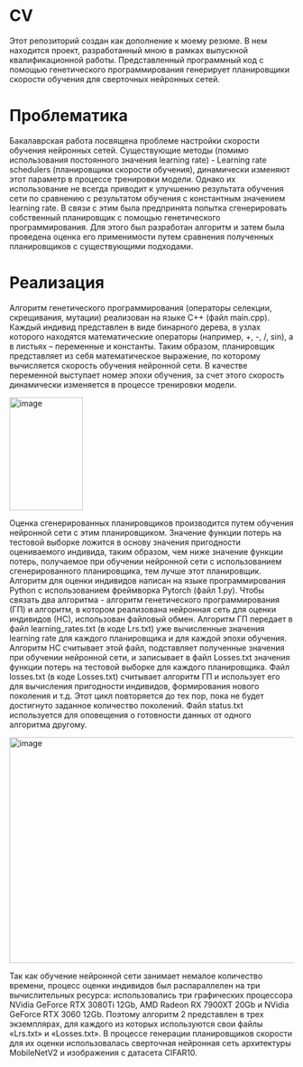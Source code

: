 # CV
Этот репозиторий создан как дополнение к моему резюме. В нем находится проект, разработанный мною в рамках выпускной квалификационной работы. Представленный программный код с помощью генетического программирования генерирует планировщики скорости обучения для сверточных нейронных сетей.
# Проблематика
Бакалаврская работа посвящена проблеме настройки скорости обучения нейронных сетей. Существующие методы (помимо использования постоянного значения learning rate) - Learning rate schedulers (планировщики скорости обучения), динамически изменяют этот параметр в процессе тренировки модели. Однако их использование не всегда приводит к улучшению результата обучения сети по сравнению с результатом обучения с константным значением learning rate. В связи с этим была предпринята попытка сгенерировать собственный планировщик с помощью генетического программирования. Для этого был разработан алгоритм и затем была проведена оценка его применимости путем сравнения полученных планировщиков с существующими подходами.
# Реализация
Алгоритм генетического программирования (операторы селекции, скрещивания, мутации) реализован на языке C++ (файл main.cpp). Каждый индивид представлен в виде бинарного дерева, в узлах которого находятся математические операторы (например, +, -, /, sin), а в листьях – переменные и константы. Таким образом, планировщик представляет из себя математическое выражение, по которому вычисляется скорость обучения нейронной сети. В качестве переменной выступает номер эпохи обучения, за счет этого скорость динамически изменяется в процессе тренировки модели. 
<p align="left"><img width="130" height="200" alt="image" src="https://github.com/user-attachments/assets/d928d189-5f82-4777-831f-99ed748b9a7f" /></p>
Оценка сгенерированных планировщиков производится путем обучения нейронной сети с этим планировщиком. Значение функции потерь на тестовой выборке ложится в основу значения пригодности оцениваемого индивида, таким образом, чем ниже значение функции потерь, получаемое при обучении нейронной сети с использованием сгенерированного планировщика, тем лучше этот планировщик. Алгоритм для оценки индивидов написан на языке программирования Python с использованием фреймворка Pytorch (файл 1.py). 
Чтобы связать два алгоритма - алгоритм генетического программирования (ГП) и алгоритм, в котором реализована нейронная сеть для оценки индивидов (НС), использован файловый обмен. Алгоритм ГП передает в файл learning_rates.txt (в коде Lrs.txt) уже вычисленные значения learning rate для каждого планировщика и для каждой эпохи обучения. Алгоритм НС считывает этой файл, подставляет полученные значения при обучении нейронной сети, и записывает в файл Losses.txt значения функции потерь на тестовой выборке для каждого планировщика. Файл losses.txt (в коде Losses.txt) считывает алгоритм ГП и использует его для вычисления пригодности индивидов, формирования нового поколения и т.д. Этот цикл повторяется до тех пор, пока не будет достигнуто заданное количество поколений. Файл status.txt используется для оповещения о готовности данных от одного алгоритма другому.
<p align="left"><img width="600" height="400" alt="image" src="https://github.com/user-attachments/assets/a6792fee-8de8-4a51-9d2d-9c838af0ffbf" /></p>
Так как обучение нейронной сети занимает немалое количество времени, процесс оценки индивидов был распараллелен на три вычислительных ресурса: использовались три графических процессора NVidia GeForce RTX 3080Ti 12Gb, AMD Radeon RX 7900XT 20Gb и NVidia GeForce RTX 3060 12Gb. Поэтому алгоритм 2 представлен в трех экземплярах, для каждого из которых используются свои файлы «Lrs.txt» и «Losses.txt».
В процессе генерации планировщиков скорости для их оценки использовалась сверточная нейронная сеть архитектуры MobileNetV2 и изображения с датасета CIFAR10.
